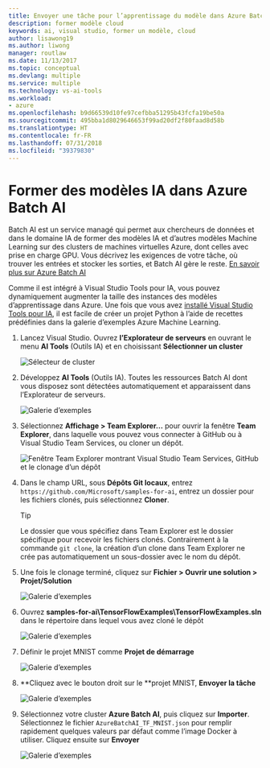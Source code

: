 ```yaml
---
title: Envoyer une tâche pour l’apprentissage du modèle dans Azure Batch AI
description: former modèle cloud
keywords: ai, visual studio, former un modèle, cloud
author: lisawong19
ms.author: liwong
manager: routlaw
ms.date: 11/13/2017
ms.topic: conceptual
ms.devlang: multiple
ms.service: multiple
ms.technology: vs-ai-tools
ms.workload:
- azure
ms.openlocfilehash: b9d66539d10fe97cefbba51295b43fcfa19be50a
ms.sourcegitcommit: 495bba1d8029646653f99ad20df2f80faad8d58b
ms.translationtype: HT
ms.contentlocale: fr-FR
ms.lasthandoff: 07/31/2018
ms.locfileid: "39379830"
---
```

# <a name="train-ai-models-in-azure-batch-ai"></a>Former des modèles IA dans Azure Batch AI

Batch AI est un service managé qui permet aux chercheurs de données et dans le domaine IA de former des modèles IA et d’autres modèles Machine Learning sur des clusters de machines virtuelles Azure, dont celles avec prise en charge GPU. Vous décrivez les exigences de votre tâche, où trouver les entrées et stocker les sorties, et Batch AI gère le reste. [En savoir plus sur Azure Batch AI](https://docs.microsoft.com/azure/batch-ai/overview)

Comme il est intégré à Visual Studio Tools pour IA, vous pouvez dynamiquement augmenter la taille des instances des modèles d’apprentissage dans Azure.  Une fois que vous avez [installé Visual Studio Tools pour IA](installation.md), il est facile de créer un projet Python à l’aide de recettes prédéfinies dans la galerie d’exemples Azure Machine Learning.

1. Lancez Visual Studio. Ouvrez **l’Explorateur de serveurs** en ouvrant le menu **AI Tools** (Outils IA) et en choisissant **Sélectionner un cluster**

    ![Sélecteur de cluster](media\train-model\select-cluster.png)


2. Développez **AI Tools** (Outils IA). Toutes les ressources Batch AI dont vous disposez sont détectées automatiquement et apparaissent dans l’Explorateur de serveurs.

    ![Galerie d’exemples](media\train-model\batchai.png)

3. Sélectionnez **Affichage > Team Explorer...** pour ouvrir la fenêtre **Team Explorer**, dans laquelle vous pouvez vous connecter à GitHub ou à Visual Studio Team Services, ou cloner un dépôt.

    ![Fenêtre Team Explorer montrant Visual Studio Team Services, GitHub et le clonage d’un dépôt](media\train-model\team-explorer.png)

4. Dans le champ URL, sous **Dépôts Git locaux**, entrez `https://github.com/Microsoft/samples-for-ai`, entrez un dossier pour les fichiers clonés, puis sélectionnez **Cloner**.

    > [!Tip]
    > Le dossier que vous spécifiez dans Team Explorer est le dossier spécifique pour recevoir les fichiers clonés. Contrairement à la commande `git clone`, la création d’un clone dans Team Explorer ne crée pas automatiquement un sous-dossier avec le nom du dépôt.

5. Une fois le clonage terminé, cliquez sur **Fichier > Ouvrir une solution > Projet/Solution**

    ![Galerie d’exemples](media\train-model\open-solution.png)

5. Ouvrez **samples-for-ai\TensorFlowExamples\TensorFlowExamples.sln** dans le répertoire dans lequel vous avez cloné le dépôt

    ![Galerie d’exemples](media\train-model\tensorflowexamples.png)

5. Définir le projet MNIST comme **Projet de démarrage**

    ![Galerie d’exemples](media\train-model\mnist-startup.png)

1. **Cliquez avec le bouton droit sur le **projet MNIST, **Envoyer la tâche**

    ![Galerie d’exemples](media\train-model\submit-job.png)

1. Sélectionnez votre cluster **Azure Batch AI**, puis cliquez sur **Importer**. Sélectionnez le fichier `AzureBatchAI_TF_MNIST.json` pour remplir rapidement quelques valeurs par défaut comme l’image Docker à utiliser. Cliquez ensuite sur **Envoyer**

    ![Galerie d’exemples](media\train-model\submit-batch.png)